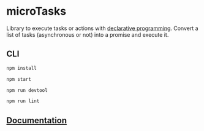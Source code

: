 # microTasks

Library to execute tasks or actions with [declarative programming](https://en.wikipedia.org/wiki/Declarative_programming).
Convert a list of tasks (asynchronous or not) into a promise and execute it.

## CLI

```bash
npm install

npm start

npm run devtool

npm run lint
```

## [Documentation](./docs/docs.md)
